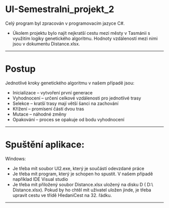 # UI-Semestralni_projekt_2
Celý program byl zpracován v programovacím jazyce C#. 
- Úkolem projektu bylo najít nejkratší cestu mezi městy v Tasmánii s využitím logiky genetického algoritmu. Hodnoty vzdáleností mezi nimi jsou v dokumentu Distance.xlsx. 
************************************
# Postup
Jednotlivé kroky genetického algoritmu v našem případě jsou:
- Inicializace – vytvoření první generace
- Vyhodnocení – určení celkové vzdálenosti pro jednotlivé trasy
- Selekce – kratší trasy mají větší šanci na zachování
- Křížení – promísení částí dvou tras
- Mutace – náhodné změny
- Opakování – proces se opakuje od bodu vyhodnocení
***************
# Spuštění aplikace:
Windows:
- Je třeba mít soubor UI2.exe, který je součástí odevzdané práce
- Je třeba mít program, který je schopen ho spustit. V našem případě například IDE Visual studio
- Je třeba mít přiložený soubor Distance.xlsx uložený na disku D ( D:\ Distance.xlsx). Pokud by ho chtěl mít uživatel uložen jinde, je třeba upravit cestu ve třídě HledaniCest na 32. řádku.
***************

